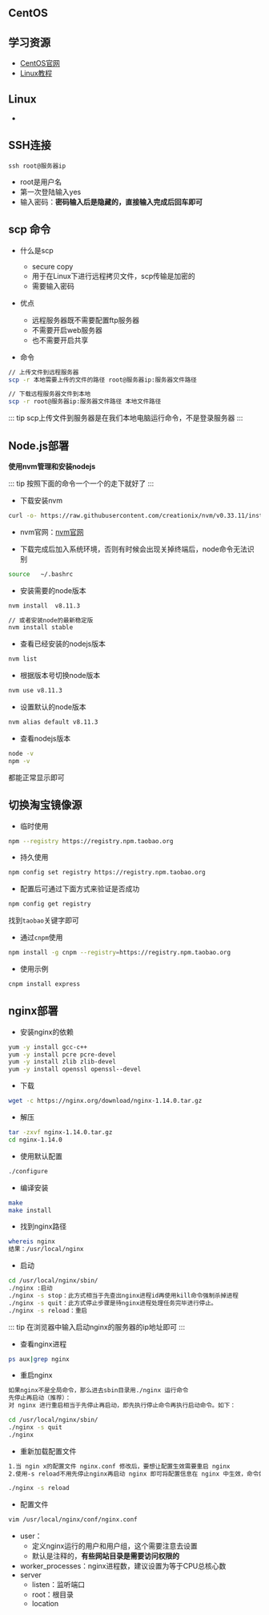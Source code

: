 
## CentOS

## 学习资源
* [CentOS官网](https://www.centos.org/)
* [Linux教程](http://www.runoob.com/linux/linux-tutorial.html)

## Linux
* 

## SSH连接

```
ssh root@服务器ip
```
* root是用户名
* 第一次登陆输入yes
* 输入密码：**密码输入后是隐藏的，直接输入完成后回车即可**

## scp 命令

* 什么是scp
    * secure copy
    * 用于在Linux下进行远程拷贝文件，scp传输是加密的
    * 需要输入密码
* 优点
    * 远程服务器既不需要配置ftp服务器
    * 不需要开启web服务器
    * 也不需要开启共享

* 命令
```bash
// 上传文件到远程服务器
scp -r 本地需要上传的文件的路径 root@服务器ip:服务器文件路径

// 下载远程服务器文件到本地
scp -r root@服务器ip:服务器文件路径 本地文件路径
```

::: tip
scp上传文件到服务器是在我们本地电脑运行命令，不是登录服务器
:::


## Node.js部署
**使用nvm管理和安装nodejs**

::: tip
按照下面的命令一个一个的走下就好了
:::

* 下载安装nvm

```bash
curl -o- https://raw.githubusercontent.com/creationix/nvm/v0.33.11/install.sh | bash
```

* nvm官网：[nvm官网](https://github.com/creationix/nvm)

* 下载完成后加入系统环境，否则有时候会出现关掉终端后，node命令无法识别

```bash
source   ~/.bashrc
```

* 安装需要的node版本

````bash
nvm install  v8.11.3

// 或者安装node的最新稳定版
nvm install stable
````

* 查看已经安装的nodejs版本

```bash
nvm list
```

* 根据版本号切换node版本

```bash
nvm use v8.11.3
```

* 设置默认的node版本

```bash
nvm alias default v8.11.3
```
* 查看nodejs版本
```bash
node -v
npm -v
```
都能正常显示即可

## 切换淘宝镜像源

* 临时使用

```bash
npm --registry https://registry.npm.taobao.org
```

* 持久使用

```bash
npm config set registry https://registry.npm.taobao.org
```

* 配置后可通过下面方式来验证是否成功 
```bash
npm config get registry
```
找到`taobao`关键字即可

* 通过`cnpm`使用

```bash
npm install -g cnpm --registry=https://registry.npm.taobao.org
```

* 使用示例 

```bash
cnpm install express
```

## nginx部署

* 安装nginx的依赖

```bash
yum -y install gcc-c++  
yum -y install pcre pcre-devel  
yum -y install zlib zlib-devel  
yum -y install openssl openssl--devel
```

* 下载

```bash
wget -c https://nginx.org/download/nginx-1.14.0.tar.gz
```

* 解压

```bash
tar -zxvf nginx-1.14.0.tar.gz
cd nginx-1.14.0
```

* 使用默认配置

```bash
./configure
```

* 编译安装

```bash
make
make install
```

* 找到nginx路径

```bash
whereis nginx
结果：/usr/local/nginx
```

* 启动

```bash
cd /usr/local/nginx/sbin/
./nginx :启动
./nginx -s stop：此方式相当于先查出nginx进程id再使用kill命令强制杀掉进程
./nginx -s quit：此方式停止步骤是待nginx进程处理任务完毕进行停止。
./nginx -s reload：重启
```
::: tip
在浏览器中输入启动nginx的服务器的ip地址即可
:::
* 查看nginx进程

```bash
ps aux|grep nginx
```

* 重启nginx

```bash
如果nginx不是全局命令，那么进去sbin目录用./nginx 运行命令
先停止再启动（推荐）：
对 nginx 进行重启相当于先停止再启动，即先执行停止命令再执行启动命令。如下：

cd /usr/local/nginx/sbin/
./nginx -s quit
./nginx
```

* 重新加载配置文件

```bash
1.当 ngin x的配置文件 nginx.conf 修改后，要想让配置生效需要重启 nginx
2.使用-s reload不用先停止nginx再启动 nginx 即可将配置信息在 nginx 中生效，命令如下：

./nginx -s reload
```
* 配置文件
```bash
vim /usr/local/nginx/conf/nginx.conf
```
* user：
    * 定义nginx运行的用户和用户组，这个需要注意去设置
    * 默认是注释的，**有些网站目录是需要访问权限的**
* worker_processes：nginx进程数，建议设置为等于CPU总核心数
* server
    * listen：监听端口
    * root：根目录
    * location
